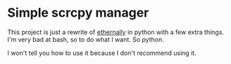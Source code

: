 # Simple scrcpy manager

This project is just a rewrite of [ethernally](https://github.com/Uj947nXmRqV2nRaWshKtHzTvckUUpD/ethernally) in python with a few extra things. I'm very bad at bash, so to do what I want. So python.

I won't tell you how to use it because I don't recommend using it.
